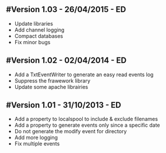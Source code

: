 #Version 1.03 - 26/04/2015 - ED
------------------------------
- Update libraries
- Add channel logging
- Compact databases
- Fix minor bugs

#Version 1.02 - 02/04/2014 - ED
------------------------------
- Add a TxtEventWriter to generate an easy read events log
- Suppress the frawework library
- Update some apache librairies

#Version 1.01 - 31/10/2013 - ED
------------------------------
- Add a property to localspool to include & exclude filenames 
- Add a property to generate events only since a specific date
- Do not generate the modify event for directory
- Add more logging
- Fix multiple events 


 